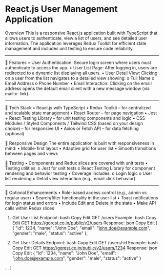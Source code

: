 # React.js User Management Application

Overview
This is a responsive React.js application built with TypeScript that allows users to authenticate, view a list of users, and see detailed user information. The application leverages Redux Toolkit for efficient state management and includes unit testing to ensure code reliability.
________________________________________
🔐 Features
•	User Authentication:
Secure login screen where users must authenticate to access the app.
•	User List Page:
After logging in, users are redirected to a dynamic list displaying all users.
•	User Detail View:
Clicking on a user from the list navigates to a detailed view showing:
o	Full Name
o	Email Address
o	Phone Number
•	Email Interaction:
Clicking on the email address opens the default email client with a new message window (via mailto: link).
________________________________________
🧠 Tech Stack
•	React.js with TypeScript
•	Redux Toolkit – for centralized and scalable state management
•	React Router – for page navigation
•	Jest + React Testing Library – for unit testing components and logic
•	CSS Modules / Styled Components / Tailwind CSS (based on your design choice) – for responsive UI
•	Axios or Fetch API – for data fetching (optional)


📱 Responsive Design
The entire application is built with responsiveness in mind:
•	Mobile-first layout
•	Adaptive grid for user list
•	Smooth transitions between pages and views



🧪 Testing
•	Components and Redux slices are covered with unit tests
•	Testing utilities:
o	Jest for unit tests
o	React Testing Library for component rendering and behavior testing
•	Coverage includes:
o	Login logic
o	User list rendering
o	Detail view interaction (e.g., email click behavior)
________________________________________
🔧 Optional Enhancements
•	Role-based access control (e.g., admin vs regular user)
•	Search/filter functionality in the user list
•	Toast notifications for login status and errors
•	Include Edit and Delete in the state
•	Make API calls within Redux slices

1. Get User List
Endpoint:
bash
Copy
Edit
GET /users
Example:
bash
Copy
Edit
GET https://gorest.co.in/public/v2/users
Response:
json
Copy
Edit
[
  {
    "id": 1234,
    "name": "John Doe",
    "email": "john.doe@example.com",
    "gender": "male",
    "status": "active"
  },


2. Get User Details
Endpoint:
bash
Copy
Edit
GET /users/:id
Example:
bash
Copy
Edit
GET https://gorest.co.in/public/v2/users/1234
Response:
json
Copy
Edit
{
  "id": 1234,
  "name": "John Doe",
  "email": "john.doe@example.com",
  "gender": "male",
  "status": "active"
}

  ...
]



